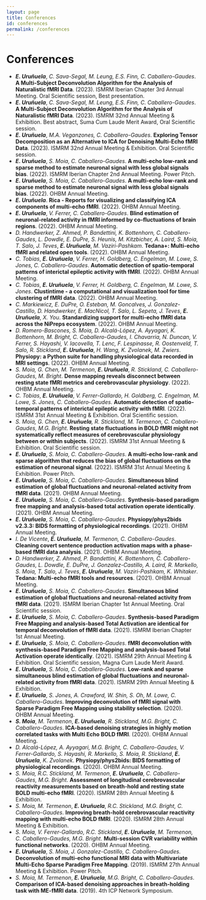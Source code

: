 ```yaml
---
layout: page
title: Conferences
id: conferences
permalink: /conferences
---
```


# Conferences

<div>
    <ul>
        <li><span class="citation-me"><strong><em>E. Uruñuela</em></strong></span>, <em>C. Sava-Segal, M. Leung, E.S. Finn, C. Caballero-Gaudes</em>. <strong>A Multi-Subject Deconvolution Algorithm for the Analysis of Naturalistic fMRI Data</strong>. (2023). ISMRM Iberian Chapter 3rd Annual Meeting. <span class="award">Oral Scientific session, Best presentation</span>.</li>
        <li><span class="citation-me"><strong><em>E. Uruñuela</em></strong></span>, <em>C. Sava-Segal, M. Leung, E.S. Finn, C. Caballero-Gaudes</em>. <strong>A Multi-Subject Deconvolution Algorithm for the Analysis of Naturalistic fMRI Data</strong>. (2023). ISMRM 32nd Annual Meeting & Exhibition. <span class="award">Best abstract, Suma Cum Laude Merit Award, Oral Scientific session</span>.</li>
        <li><span class="citation-me"><strong><em>E. Uruñuela</em></strong></span>, <em>M.A. Veganzones, C. Caballero-Gaudes</em>. <strong>Exploring Tensor Decomposition as an Alternative to ICA for Denoising Multi-Echo fMRI Data</strong>. (2023). ISMRM 32nd Annual Meeting & Exhibition. <span class="award">Oral Scientific session</span>.</li>
        <li><span class="citation-me"><strong><em>E. Uruñuela</em></strong></span>, <em>S. Moia, C. Caballero-Gaudes</em>. <strong>A multi-echo low-rank and sparse method to estimate neuronal signal with less global signals bias</strong>. (2022). ISMRM Iberian Chapter 2nd Annual Meeting. <span class="award">Power Pitch</span>.</li>
        <li><span class="citation-me"><strong><em>E. Uruñuela</em></strong></span>, <em>S. Moia, C. Caballero-Gaudes</em>. <strong>A multi-echo low-rank and sparse method to estimate neuronal signal with less global signals bias</strong>. (2022). OHBM Annual Meeting.</li>
        <li><span class="citation-me"><strong><em>E. Uruñuela</em></strong></span>. <strong>Rica - Reports for visualizing and classifying ICA components of multi-echo fMRI</strong>. (2022). OHBM Annual Meeting.</li>
        <li><span class="citation-me"><strong><em>E. Uruñuela</em></strong></span>, <em>V. Ferrer, C. Caballero-Gaudes</em>. <strong>Blind estimation of neuronal-related activity in fMRI informed by co-fluctuations of brain regions</strong>. (2022). OHBM Annual Meeting.</li>
        <li><em>D. Handwerker, Z. Ahmed, P. Bandettini, K. Bottenhorn, C. Caballero-Gaudes, L. Dowdle, E. DuPre, S. Heunis, M. Kitzbicher, A. Laird, S. Moia, T. Salo, J. Teves</em>, <span class="citation-me"><strong><em>E. Uruñuela</em></strong></span>, <em>M. Vaziri-Pashkam</em>. <strong>Tedana+: Multi-echo fMRI and related open tools</strong>. (2022). OHBM Annual Meeting.</li>
        <li><em>C. Tobias</em>, <span class="citation-me"><strong><em>E. Uruñuela</em></strong></span>, <em>V. Ferrer, H. Goldberg, C. Engelman, M. Lowe, S. Jones, C. Caballero-Gaudes</em>. <strong>Automatic detection of spatio-temporal patterns of interictal epileptic activity with fMRI</strong>. (2022). OHBM Annual Meeting.</li>
        <li><em>C. Tobias</em>, <span class="citation-me"><strong><em>E. Uruñuela</em></strong></span>, <em>V. Ferrer, H. Goldberg, C. Engelman, M. Lowe, S. Jones</em>. <strong>Clustintime - a computational and visualization tool for time clustering of fMRI data</strong>. (2022). OHBM Annual Meeting.</li>
        <li><em>C. Markiewicz, E. DuPre, O. Esteban, M. Goncalves, J. Gonzalez-Castillo, D. Handwerker, E. MacNicol, T. Salo, L. Sepeta, J. Teves</em>, <span class="citation-me"><strong><em>E. Uruñuela</em></strong></span>, <em>X. You</em>. <strong>Standardizing support for multi-echo fMRI data across the NiPreps ecosystem</strong>. (2022). OHBM Annual Meeting.</li>
        <li><em>D. Romero-Bascones, S. Moia, D. Alcalá-López, A. Ayyagari, K. Bottenhorn, M. Bright, C. Caballero-Gaudes, I. Chavarria, N. Duncan, V. Ferrer, S. Hayashi, V. Iacovella, T. Lenc, F. Lespinasse, R. Oostenveld, T. Salo, R. Stickland</em>, <span class="citation-me"><strong><em>E. Uruñuela</em></strong></span>, <em>H. Wang, K. Zvolanek, M. Zwiers</em>. <strong>Physiopy: a Python suite for handling physiological data recorded in MRI settings</strong>. (2022). OHBM Annual Meeting.</li>
        <li><em>S. Moia, G. Chen, M. Termenon</em>, <span class="citation-me"><strong><em>E. Uruñuela</em></strong></span>, <em>R. Stickland, C. Caballero-Gaudes, M. Bright</em>. <strong>Dense mapping reveals disconnect between resting state fMRI metrics and cerebrovascular physiology</strong>. (2022). OHBM Annual Meeting.</li>
        <li><em>C. Tobias</em>, <span class="citation-me"><strong><em>E. Uruñuela</em></strong></span>, <em>V. Ferrer-Gallardo, H. Goldberg, C. Engelman, M. Lowe, S. Jones, C. Caballero-Gaudes</em>. <strong>Automatic detection of spatio-temporal patterns of interictal epileptic activity with fMRI</strong>. (2022). ISMRM 31st Annual Meeting & Exhibition. <span class="award">Oral Scientific session</span>.</li>
        <li><em>S. Moia, G. Chen, <span class="citation-me"><strong><em>E. Uruñuela</em></strong></span>, R. Stickland, M. Termenon, C. Caballero-Gaudes, M.G. Bright</em>. <strong>Resting state fluctuations in BOLD fMRI might not systematically reflect measures of cerebrovascular physiology between or within subjects</strong>. (2022). ISMRM 31st Annual Meeting & Exhibition. <span class="award">Oral Scientific session</span>.</li>
        <li><span class="citation-me"><strong><em>E. Uruñuela</em></strong></span>, <em>S. Moia, C. Caballero-Gaudes</em>. <strong>A multi-echo low-rank and sparse algorithm that reduces the bias of global fluctuations on the estimation of neuronal signal</strong>. (2022). ISMRM 31st Annual Meeting & Exhibition. <span class="award">Power Pitch</span>.</li>
        <li><span class="citation-me"><strong><em>E. Uruñuela</em></strong></span>, <em>S. Moia, C. Caballero-Gaudes</em>. <strong>Simultaneous blind estimation of global fluctuations and neuronal-related activity from fMRI data</strong>. (2021). OHBM Annual Meeting.</li>
        <li><span class="citation-me"><strong><em>E. Uruñuela</em></strong></span>, <em>S. Moia, C. Caballero-Gaudes</em>. <strong>Synthesis-based paradigm free mapping and analysis-based total activation operate identically</strong>. (2021). OHBM Annual Meeting.</li>
        <li><span class="citation-me"><strong><em>E. Uruñuela</em></strong></span>, <em>S. Moia, C. Caballero-Gaudes</em>. <strong>Physiopy/phys2bids v2.3.3: BIDS formatting of physiological recordings</strong>. (2021). OHBM Annual Meeting.</li>
        <li><em>I. De Vicente</em>, <span class="citation-me"><strong><em>E. Uruñuela</em></strong></span>, <em>M. Termenon, C. Caballero-Gaudes</em>. <strong>Cleaning covert sentence production activation maps with a phase-based fMRI data analysis</strong>. (2021). OHBM Annual Meeting.</li>
        <li><em>D. Handwerker, Z. Ahmed, P. Bandettini, K. Bottenhorn, C. Caballero-Gaudes, L. Dowdle, E. DuPre, J. Gonzalez-Castillo, A. Laird, R. Markello, S. Moia, T. Salo, J. Teves</em>, <span class="citation-me"><strong><em>E. Uruñuela</em></strong></span>, <em>M. Vaziri-Pashkam, K. Whitaker</em>. <strong>Tedana: Multi-echo fMRI tools and resources</strong>. (2021). OHBM Annual Meeting.</li>
        <li><span class="citation-me"><strong><em>E. Uruñuela</em></strong></span>, <em>S. Moia, C. Caballero-Gaudes</em>. <strong>Simultaneous blind estimation of global fluctuations and neuronal-related activity from fMRI data</strong>. (2021). ISMRM Iberian Chapter 1st Annual Meeting. <span class="award">Oral Scientific session</span>.</li>
        <li><span class="citation-me"><strong><em>E. Uruñuela</em></strong></span>, <em>S. Moia, C. Caballero-Gaudes</em>. <strong>Synthesis-based Paradigm Free Mapping and analysis-based Total Activation are identical for temporal deconvolution of fMRI data</strong>. (2021). ISMRM Iberian Chapter 1st Annual Meeting.</li>
        <li><span class="citation-me"><strong><em>E. Uruñuela</em></strong></span>, <em>S. Moia, C. Caballero-Gaudes</em>. <strong>fMRI deconvolution with synthesis-based Paradigm Free Mapping and analysis-based Total Activation operate identically</strong>. (2021). ISMRM 29th Annual Meeting & Exhibition. <span class="award">Oral Scientific session, Magna Cum Laude Merit Award</span>.</li>
        <li><span class="citation-me"><strong><em>E. Uruñuela</em></strong></span>, <em>S. Moia, C. Caballero-Gaudes</em>. <strong>Low-rank and sparse simultaneous blind estimation of global fluctuations and neuronal-related activity from fMRI data</strong>. (2021). ISMRM 29th Annual Meeting & Exhibition.</li>
        <li><span class="citation-me"><strong><em>E. Uruñuela</em></strong></span>, <em>S. Jones, A. Crawford, W. Shin, S. Oh, M. Lowe, C. Caballero-Gaudes</em>. <strong>Improving deconvolution of fMRI signal with Sparse Paradigm Free Mapping using stability selection</strong>. (2020). OHBM Annual Meeting.</li>
        <li><span class="citation-me"><strong><em>S. Moia</em></strong></span>, <em>M. Termenon</em>, <span class="citation-me"><strong><em>E. Uruñuela</em></strong></span>, <em>R. Stickland, M.G. Bright, C. Caballero-Gaudes</em>. <strong>ICA-based denoising strategies in highly motion correlated tasks with Multi Echo BOLD fMRI</strong>. (2020). OHBM Annual Meeting.</li>
        <li><em>D. Alcalá-López, A. Ayyagari, M.G. Bright, C. Caballero-Gaudes, V. Ferrer-Gallardo, S. Hayashi, R. Markello, S. Moia, R. Stickland</em>, <span class="citation-me"><strong><em>E. Uruñuela</em></strong></span>, <em>K. Zvolanek</em>. <strong>Physiopy/phys2bids: BIDS formatting of physiological recordings</strong>. (2020). OHBM Annual Meeting.</li>
        <li><em>S. Moia, R.C. Stickland, M. Termenon</em>, <span class="citation-me"><strong><em>E. Uruñuela</em></strong></span>, <em>C. Caballero-Gaudes, M.G. Bright</em>. <strong>Assessment of longitudinal cerebrovascular reactivity measurements based on breath-hold and resting state BOLD multi-echo fMRI</strong>. (2020). ISMRM 28th Annual Meeting & Exhibition.</li>
        <li><em>S. Moia, M. Termenon</em>, <span class="citation-me"><strong><em>E. Uruñuela</em></strong></span>, <em>R.C. Stickland, M.G. Bright, C. Caballero-Gaudes</em>. <strong>Improving breath-hold cerebrovascular reactivity mapping with multi-echo BOLD fMRI</strong>. (2020). ISMRM 28th Annual Meeting & Exhibition.</li>
        <li><em>S. Moia, V. Ferrer-Gallardo, R.C. Stickland</em>, <span class="citation-me"><strong><em>E. Uruñuela</em></strong></span>, <em>M. Termenon, C. Caballero-Gaudes, M.G. Bright</em>. <strong>Multi-session CVR variability within functional networks</strong>. (2020). OHBM Annual Meeting.</li>
        <li><span class="citation-me"><strong><em>E. Uruñuela</em></strong></span>, <em>S. Moia, J. Gonzalez-Castillo, C. Caballero-Gaudes</em>. <strong>Deconvolution of multi-echo functional MRI data with Multivariate Multi-Echo Sparse Paradigm Free Mapping</strong>. (2019). ISMRM 27th Annual Meeting & Exhibition. <span class="award">Power Pitch</span>.</li>
        <li><em>S. Moia, M. Termenon</em>, <span class="citation-me"><strong><em>E. Uruñuela</em></strong></span>, <em>M.G. Bright, C. Caballero-Gaudes</em>. <strong>Comparison of ICA-based denoising approaches in breath-holding task with ME-fMRI data</strong>. (2019). 4th ICP Network Symposium.</li>
    </ul>
</div>
